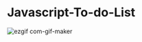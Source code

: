 # Javascript-To-do-List
![ezgif com-gif-maker](https://user-images.githubusercontent.com/81578763/150103956-8bb7a70e-dfdb-4346-b7e6-4035a117c0bf.gif)
